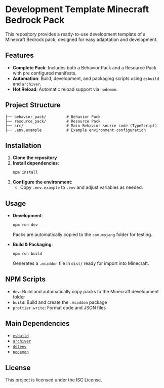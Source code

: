 # Development Template Minecraft Bedrock Pack

This repository provides a ready-to-use development template of a Minecraft Bedrock pack, designed for easy adaptation and development.

## Features

- **Complete Pack**: Includes both a Behavior Pack and a Resource Pack with pre configured manifests.
- **Automation**: Build, development, and packaging scripts using `esbuild` and `archiver`.
- **Hot Reload**: Automatic reload support via `nodemon`.

## Project Structure

```
├── behavior_pack/         # Behavior Pack
├── resource_pack/         # Resource Pack
├── src/                   # Main Behavior source code (TypeScript)
├── .env.example           # Example environment configuration
```

## Installation

1. **Clone the repository**
2. **Install dependencies**:
   ```sh
   npm install
   ```
3. **Configure the environment**:
   - Copy `.env.example` to `.env` and adjust variables as needed.

## Usage

- **Development**:

  ```sh
  npm run dev
  ```

  Packs are automatically copied to the `com.mojang` folder for testing.

- **Build & Packaging**:
  ```sh
  npm run build
  ```
  Generates a `.mcaddon` file in `dist/` ready for import into Minecraft.

## NPM Scripts

- `dev`: Build and automatically copy packs to the Minecraft development folder
- `build`: Build and create the `.mcaddon` package
- `prettier:write`: Format code and JSON files

## Main Dependencies

- [`esbuild`](https://esbuild.github.io/)
- [`archiver`](https://www.npmjs.com/package/archiver)
- [`dotenv`](https://www.npmjs.com/package/dotenv)
- [`nodemon`](https://www.npmjs.com/package/nodemon)

## License

This project is licensed under the ISC License.
